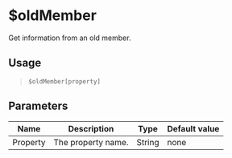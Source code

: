 # $oldMember
Get information from an old member.
## Usage
> `$oldMember[property]`
## Parameters
|   Name   |    Description     |  Type  | Default value |
|----------|--------------------|--------|---------------|
| Property | The property name. | String | none          |
